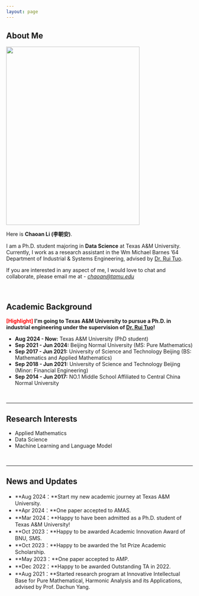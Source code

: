 ```yaml
---
layout: page
---
```


## About Me

<img src="https://chaoanli.github.io/chaoan.jpg" class="floatpic" width="360" height="480">

Here is **Chaoan Li (李朝安)**.

I am a Ph.D. student majoring in **Data Science** at Texas A&M University. Currently, I work as a research assistant in the Wm Michael Barnes ’64 Department of Industrial & Systems Engineering, advised by [Dr. Rui Tuo](https://sites.google.com/site/ruituo2017/).

If you are interested in any aspect of me, I would love to chat and collaborate, please email me at - *chaoan@tamu.edu*

<br>

## Academic Background

**<font color='red'>[Highlight]</font> I'm going to Texas A&M University to pursue a Ph.D. in industrial engineering under the supervision of [Dr. Rui Tuo](https://engineering.tamu.edu/industrial/profiles/tuo-rio.html)!**

- **Aug 2024 - Now:** Texas A&M University (PhD student)
- **Sep 2021 - Jun 2024:** Beijing Normal University (MS: Pure Mathematics)
- **Sep 2017 - Jun 2021:** University of Science and Technology Beijing (BS: Mathematics and Applied Mathematics)
- **Sep 2018 - Jun 2021:** University of Science and Technology Beijing (Minor: Financial Engineering)
- **Sep 2014 - Jun 2017:** NO.1 Middle School Affiliated to Central China Normal University

<br>

---

## Research Interests

- Applied Mathematics
- Data Science
- Machine Learning and Language Model


<br>

---

## News and Updates

- **Aug 2024：**Start my new academic journey at Texas A&M University.
- **Apr 2024：**One paper accepted to AMAS.
- **Mar 2024：**Happy to have been admitted as a Ph.D. student of Texas A&M University!
- **Oct 2023：**Happy to be awarded Academic Innovation Award of BNU, SMS.
- **Oct 2023：**Happy to be awarded the 1st Prize Academic Scholarship.
- **May 2023：**One paper accepted to AMP.
- **Dec 2022：**Happy to be awarded Outstanding TA in 2022.
- **Aug 2021：**Started research program at Innovative Intellectual Base for Pure Mathematical, Harmonic Analysis and its Applications, advised by Prof. Dachun Yang.

<br>

